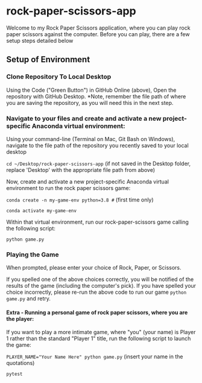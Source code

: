 # rock-paper-scissors-app

Welcome to my Rock Paper Scissors application, where you can play rock paper scissors against the computer. Before you can play, there are a few setup steps detailed below 

## Setup of Environment

### Clone Repository To Local Desktop

Using the Code ("Green Button") in GitHub Online (above), Open the repository with GitHub Desktop.
*Note, remember the file path of where you are saving the repository, as you will need this in the next step.

### Navigate to your files and create and activate a new project-specific Anaconda virtual environment:

Using your command-line (Terminal on Mac, Git Bash on Windows), navigate to the file path of the repository you recently saved to your local desktop

`cd ~/Desktop/rock-paper-scissors-app` 
(if not saved in the Desktop folder, replace 'Desktop' with the appropriate file path from above)

Now, create and activate a new project-specific Anaconda virtual environment to run the rock paper scissors game:

`conda create -n my-game-env python=3.8 #` (first time only)

`conda activate my-game-env`

Within that virtual environment, run our rock-paper-scissors game calling the following script: 

`python game.py`

### Playing the Game

When prompted, please enter your choice of Rock, Paper, or Scissors.

If you spelled one of the above choices correctly, you will be notified of the results of the game (including the computer's pick). If you have spelled your choice incorrectly, please re-run the above code to run our game `python game.py` and retry. 

#### Extra - Running a personal game of rock paper scissors, where you are the player:

If you want to play a more intimate game, where "you" (your name) is Player 1 rather than the standard "Player 1" title, run the following script to launch the game: 

`PLAYER_NAME="Your Name Here" python game.py` (insert your name in the quotations)

```sh
pytest
```
